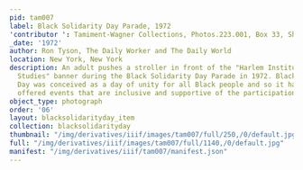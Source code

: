 ```yaml
---
pid: tam007
label: Black Solidarity Day Parade, 1972
'contributor ': Tamiment-Wagner Collections, Photos.223.001, Box 33, Shoot 720258
_date: '1972'
author: Ron Tyson, The Daily Worker and The Daily World
location: New York, New York
description: An adult pushes a stroller in front of the "Harlem Institude for Marxist
  Studies" banner during the Black Solidarity Day Parade in 1972. Black Solidarity
  Day was conceived as a day of unity for all Black people and so it has historically
  offered events that are inclusive and supportive of the participation of families.
object_type: photograph
order: '06'
layout: blacksolidarityday_item
collection: blacksolidarityday
thumbnail: "/img/derivatives/iiif/images/tam007/full/250,/0/default.jpg"
full: "/img/derivatives/iiif/images/tam007/full/1140,/0/default.jpg"
manifest: "/img/derivatives/iiif/tam007/manifest.json"
---
```

